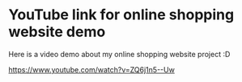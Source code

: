 # YouTube link for online shopping website demo

Here is a video demo about my online shopping website project :D

https://www.youtube.com/watch?v=ZQ6j1n5--Uw
